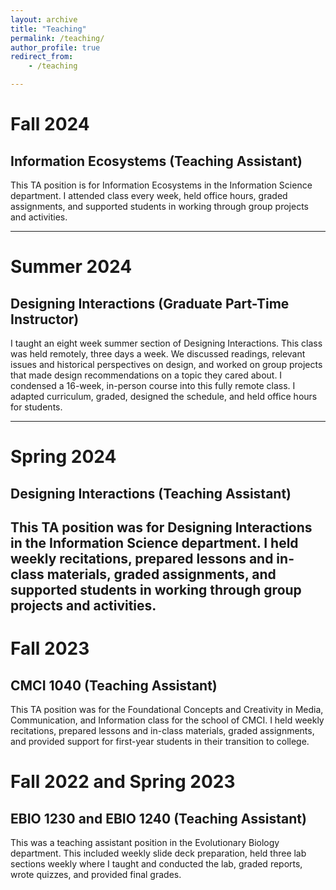 ```yaml
---
layout: archive
title: "Teaching"
permalink: /teaching/
author_profile: true
redirect_from: 
    - /teaching

---
```

**Fall 2024**
===
## Information Ecosystems (Teaching Assistant)

This TA position is for Information Ecosystems in the Information Science department. I attended class every week, held office hours, graded assignments, and supported students in working through group projects and activities.

---
**Summer 2024**
===
## Designing Interactions (Graduate Part-Time Instructor)

I taught an eight week summer section of Designing Interactions. This class was held remotely, three days a week. We discussed readings, relevant issues and historical perspectives on design, and worked on group projects that made design recommendations on a topic they cared about. I condensed a 16-week, in-person course into this fully remote class. I adapted curriculum, graded, designed the schedule, and held office hours for students. 

---
**Spring 2024**
===
## Designing Interactions (Teaching Assistant)

This TA position was for Designing Interactions in the Information Science department. I held weekly recitations, prepared lessons and in-class materials, graded assignments, and supported students in working through group projects and activities.  
---
Fall 2023
===
## CMCI 1040 (Teaching Assistant)

This TA position was for the Foundational Concepts and Creativity in Media, Communication, and Information class for the school of CMCI. I held weekly recitations, prepared lessons and in-class materials, graded assignments, and provided support for first-year students in their transition to college. 

Fall 2022 and Spring 2023
====
## EBIO 1230 and EBIO 1240 (Teaching Assistant)

This was a teaching assistant position in the Evolutionary Biology department. This included weekly slide deck preparation, held three lab sections weekly where I taught and conducted the lab, graded reports, wrote quizzes, and provided final grades.
